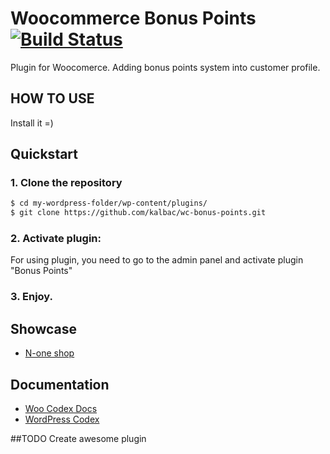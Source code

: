 # Woocommerce Bonus Points [![Build Status](https://travis-ci.org/kalbac/wc-bonus-points.svg?branch=master)](https://travis-ci.org/kalbac/wc-bonus-points)
Plugin for Woocomerce. Adding bonus points system into customer profile. 

## HOW TO USE
Install it =)

## Quickstart

### 1. Clone the repository
```bash
$ cd my-wordpress-folder/wp-content/plugins/
$ git clone https://github.com/kalbac/wc-bonus-points.git
```


### 2. Activate plugin:

For using plugin, you need to go to the admin panel and activate plugin "Bonus Points"

### 3. Enjoy.

## Showcase

* [N-one shop](https://n-one.ru/)

## Documentation

* [Woo Codex Docs](https://docs.woothemes.com/documentation/woocodex/)
* [WordPress Codex](http://codex.wordpress.org/)

##TODO
Create awesome plugin
